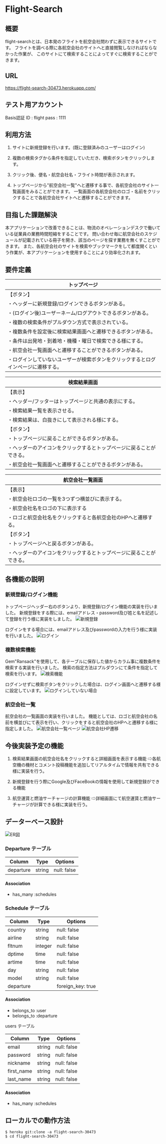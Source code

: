 # Flight-Search

## 概要
 flight-searchとは、日本発のフライトを航空会社問わずに表示できるサイトです。
 フライトを調べる際に各航空会社のサイトへと直接閲覧しなければならなかった作業が、
 このサイトにて検索することによってすぐに検索することができます。

## URL
https://flight-search-30473.herokuapp.com/

## テスト用アカウント

Basis認証
ID : flight
pass : 1111

## 利用方法

1. サイトに新規登録を行います。(既に登録済みのユーザーはログイン)

1. 複数の検索タグから条件を指定していただき、検索ボタンをクリックします。

1. クリック後、便名・航空会社名・フライト時間が表示されます。

1. トップページから"航空会社一覧"へと遷移する事で、各航空会社のサイト一覧画面をみることができます。
   一覧画面の各航空会社のロゴ・名前をクリックすることで各航空会社サイトへと遷移することができます。

## 目指した課題解決
本アプリケーションで改善できることは、物流のオペレーションデスクで働いている従業員の業務時間短縮をすることです。
問い合わせ毎に航空会社のスケジュールが記載されている冊子を開き、該当のページを探す業務を無くすことができます。
また、各航空会社のサイトを検索やブックマークをして都度開くという作業が、本アプリケーションを使用することにより効率化されます。

## 要件定義


| トップページ                                                                       |
| ---------------------------------------------------------------------------------- | 
| 【ボタン】                                                                         | 
| ・ヘッダーに新規登録/ログインできるボタンがある。                                  | 
| ・(ログイン後)ユーザーネーム/ログアウトできるボタンがある。                        | 
| ・複数の検索条件がプルダウン方式で表示されている。                                 | 
| ・複数条件を設定後に検索結果画面へと遷移できるボタンがある。                       | 
| ・条件は出発地・到着地・機種・曜日で検索できる様にする。                           | 
| ・航空会社一覧画面へと遷移することができるボタンがある。                           | 
| ・ログインしていないユーザーが検索ボタンをクリックするとログインページに遷移する。 | 



| 検索結果画面                                                         |
| -------------------------------------------------------------------- | 
| 【表示】                                                             | 
| ・ヘッダー/フッターはトップページと共通の表示にする。                | 
| ・検索結果一覧を表示させる。                                         | 
| ・検索結果は、白抜きにして表示される様にする。                       | 
| 【ボタン】                                                           | 
| ・トップページに戻ることができるボタンがある。                       | 
| ・ヘッダーのアイコンをクリックするとトップページに戻ることができる。 | 
| ・航空会社一覧画面へと遷移することができるボタンがある。             |



| 航空会社一覧画面                                                     |
| -------------------------------------------------------------------- | 
| 【表示】                                                             | 
| ・航空会社ロゴの一覧を3つずつ横並びに表示する。                      | 
| ・航空会社名をロゴの下に表示する                                     | 
| ・ロゴと航空会社名をクリックすると各航空会社のHPへと遷移する。       | 
| 【ボタン】                                                           | 
| ・トップページへと戻るボタンがある。                                 | 
| ・ヘッダーのアイコンをクリックするとトップページに戻ることができる。 | 



## 各機能の説明

### 新規登録/ログイン機能
トップページヘッダー右のボタンより、新規登録/ログイン機能の実装を行いました。
新規登録をする際には、emailアドレス・password及び姓と名を記述して登録を行う様に実装をしました。
![新規登録](https://gyazo.com/3a62d0c908bc607323923f7890cc4c00)

ログインをする場合には、emailアドレス及びpasswordの入力を行う様に実装を行いました。
![ログイン](https://gyazo.com/2b787657d54dab9df03d6a1c7b4f1224)


### 複数検索機能
Gem"Ransack"を使用して、各テーブルに保存した値からカラム事に複数条件を検索する実装を行いました。
検索の指定方法はプルダウンにて条件を指定して検索を行います。
![検索機能](https://gyazo.com/846de9de92285c9d64899a433d5a2813)

ログインせずに検索ボタンをクリックした場合は、ログイン画面へと遷移する様に設定しています。
![ログインしていない場合](https://gyazo.com/45228c49c22f013962ebdba8b706d216)



### 航空会社一覧
航空会社の一覧画面の実装を行いました。
機能としては、ロゴと航空会社の名前を横並びにて表示を行い、クリックをすると航空会社のHPへと遷移する様に指定しました。
![航空会社一覧ページ](https://gyazo.com/90133accc86a8ef8631d58538fe2051b)
![航空会社HP遷移](https://gyazo.com/da62e1fe3e0f8234fb6e6e904ca87267)



## 今後実装予定の機能

1. 検索結果画面の航空会社名をクリックすると詳細画面を表示する機能
⇨各航空機の機材とコメント投稿機能を追加してリアルタイムで情報を共有できる様に実装を行う。

1. 新規登録を行う際にGoogle及びFaceBookの情報を使用して新規登録ができる機能

1. 航空運賃と燃油サーチャージの計算機能
⇨詳細画面にて航空運賃と燃油サーチャージが計算できる様に実装を行う。

## データーベース設計

![ER図](images/flight-search.png)

### Departure テーブル

| Column          | Type   | Options     |
| --------------- | ------ | ----------- |
| departure       | string | null: false |

#### Association

- has_many :schedules

### Schedule テーブル

| Column          | Type    | Options            |
| --------------- | ------- | ------------------ |
| country         | string  | null: false        |
| airline         | string  | null: false        |
| fltnum          | integer | null: false        |
| dptime          | time    | null: false        |
| artime          | time    | null: false        |
| day             | string  | null: false        |
| model           | string  | null: false        |
| departure       |         | foreign_key: true  |


#### Association
- belongs_to :user
- belongs_to :departure

users テーブル

| Column          | Type   | Options     |
| --------------- | ------ | ----------- |
| email           | string | null: false |
| password        | string | null: false |
| nickname        | string | null: false |
| first_name      | string | null: false |
| last_name       | string | null: false |

#### Association

- has_many :schedules

## ローカルでの動作方法

```
$ heroku git:clone -a flight-search-30473
$ cd flight-search-30473
```

